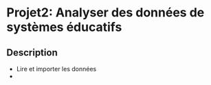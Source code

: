 # Projet2: Analyser des données de systèmes éducatifs

## Description 
* Lire et importer les données
* 
